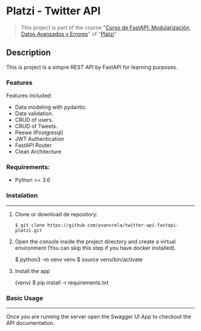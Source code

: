 # Platzi - Twitter API

>This project is part of the course "[Curso de FastAPI: Modularización, Datos Avanzados y Errores](https://platzi.com/cursos/fastapi-modularizacion-datos/ "Curso de FastAPI: Modularización, Datos Avanzados y Errores")" of "[Platzi](https://platzi.com/ "Platzi")"

## Description

This is project is a simpre REST API by FastAPI for learning purposes.

### Features

Features included:

- Data modeling with pydantic.
- Data validation.
- CRUD of users.
- CRUD of Tweets.
- Peewe (Postgresql)
- JWT Authentication
- FastAPI Router
- Clean Architecture

### Requirements:

- Python >= 3.6

### Instalation
---
1. Clone or download de repository:

   `$ git clone https://github.com/yvanvrela/twitter-api-fastapi-platzi.git`

2. Open the console inside the project directory and create a virtual environment (You can skip this step if you have docker installed).

   $ python3 -m venv venv
   $ source venv/bin/activate

3. Install the app

   (venv) $ pip install -r requirements.txt

### Basic Usage

---

Once you are running the server open the Swagger UI App to checkout the API documentation.
